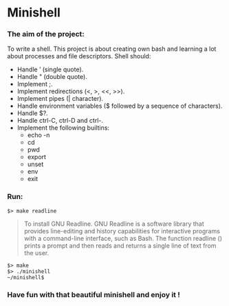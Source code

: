 # Minishell
### The aim of the project:
To write a shell. This project is about creating own bash and learning a lot about processes and file descriptors. Shell should:
- Handle ’ (single quote).
- Handle " (double quote).
- Implement ;.
- Implement redirections (<, >, <<, >>).
- Implement pipes (| character).
- Handle environment variables ($ followed by a sequence of characters).
- Handle $?.
- Handle ctrl-C, ctrl-D and ctrl-\.
- Implement the following builtins:
  - echo -n
  - cd
  - pwd
  - export
  - unset
  - env
  - exit
### Run:
```
$> make readline
```
>To install GNU Readline. GNU Readline is a software library that provides line-editing and history capabilities for interactive programs with a command-line interface, such as Bash. The function readline () prints a prompt and then reads and returns a single line of text from the user.
```
$> make
$> ./minishell
~/minishell$
```
### Have fun with that beautiful minishell and enjoy it !
